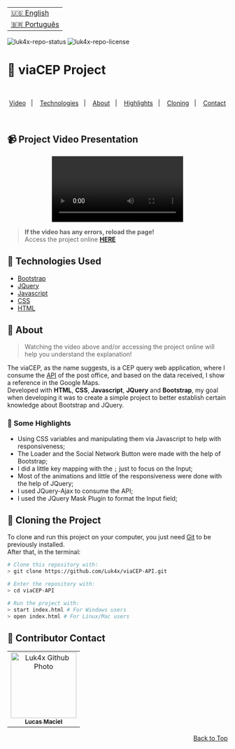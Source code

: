 <table align="right">
  <tr>
    <td>
      <a href="readme-en.md">🇺🇸 English</a>
    </td>
  </tr>
  <tr>
    <td>
      <a href="README.md">🇧🇷 Português</a>
    </td>
  </tr>
</table>

![luk4x-repo-status](https://img.shields.io/badge/Status-Finished-lightgrey?style=for-the-badge&logo=headspace&logoColor=green&color=lightgrey)
![luk4x-repo-license](https://img.shields.io/github/license/Luk4x/viaCEP-API?style=for-the-badge&logo=unlicense&logoColor=lightgrey)
# 📮 viaCEP Project

<br>
<p align="center">
  <a href="#-project-video-presentation">Video</a>&nbsp;&nbsp;&nbsp;|&nbsp;&nbsp;&nbsp;
  <a href="#-technologies-used">Technologies</a>&nbsp;&nbsp;&nbsp;|&nbsp;&nbsp;&nbsp;
  <a href="#-about">About</a>&nbsp;&nbsp;&nbsp;|&nbsp;&nbsp;&nbsp;
  <a href="#-some-highlights">Highlights</a>&nbsp;&nbsp;&nbsp;|&nbsp;&nbsp;&nbsp;
  <a href="#-cloning-the-project">Cloning</a>&nbsp;&nbsp;&nbsp;|&nbsp;&nbsp;&nbsp;
  <a href="#-contributor-contact">Contact</a>
</p>
<br>

## 📹 Project Video Presentation
<div align="center">
  <video src="https://user-images.githubusercontent.com/86276393/173253896-43955339-98aa-43d9-9213-6ef4583f19ba.mp4">
</div>
  
> **If the video has any errors, reload the page!**<br>
> Access the project online **[HERE](https://luk4x.github.io/viaCEP-API/)**

## 🚀 Technologies Used

-   [Bootstrap](https://getbootstrap.com/docs/5.2/getting-started/introduction/)
-   [JQuery](https://jquery.com/)
-   [Javascript](https://developer.mozilla.org/en-US/docs/Web/JavaScript)
-   [CSS](https://developer.mozilla.org/en-US/docs/Web/CSS)
-   [HTML](https://developer.mozilla.org/en-US/docs/Web/HTML)

## 📝 About

> Watching the video above and/or accessing the project online will help you understand the explanation!

The viaCEP, as the name suggests, is a CEP query web application, where I consume the [API](https://viacep.com.br/) of the post office, and based on the data received, I show a reference in the Google Maps.
<br>
Developed with <b>HTML</b>, <b>CSS</b>, <b>Javascript</b>, <b>JQuery</b> and <b>Bootstrap</b>, my goal when developing it was to create a simple project to better establish certain knowledge about Bootstrap and JQuery.

### 📌 Some Highlights

- Using CSS variables and manipulating them via Javascript to help with responsiveness;
- The Loader and the Social Network Button were made with the help of Bootstrap;
- I did a little key mapping with the `;` just to focus on the Input;
- Most of the animations and little of the responsiveness were done with the help of JQuery;
- I used JQuery-Ajax to consume the API;
- I used the JQuery Mask Plugin to format the Input field;

## 📖 Cloning the Project

To clone and run this project on your computer, you just need [Git](https://git-scm.com/) to be previously installed.<br>
After that, in the terminal:

```bash
# Clone this repository with:
> git clone https://github.com/Luk4x/viaCEP-API.git

# Enter the repository with:
> cd viaCEP-API

# Run the project with:
> start index.html # For Windows users
> open index.html # For Linux/Mac users
```

## 🤝 Contributor Contact

<table>
  <tr>
    <td align="center">
      <a href="https://www.linkedin.com/in/lucasmacielf/">
        <img src="https://avatars.githubusercontent.com/Luk4x" width="150px;" alt="Luk4x Github Photo"/><br>
        <sub>
          <b>Lucas Maciel</b>
        </sub>
      </a>
    </td>
  </tr>
</table>

<p align="right">
  <a href="#-viacep-project">Back to Top</a>
</p>
